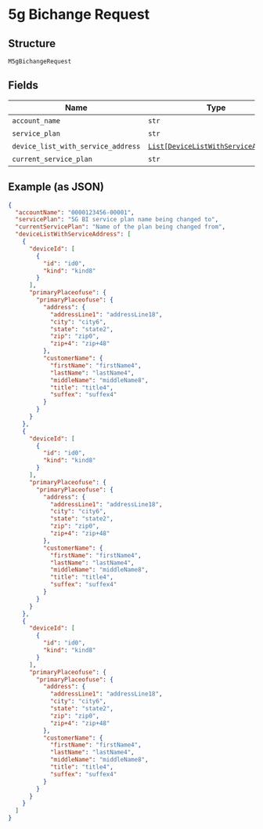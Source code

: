
# 5g Bichange Request

## Structure

`M5gBichangeRequest`

## Fields

| Name | Type | Tags | Description |
|  --- | --- | --- | --- |
| `account_name` | `str` | Optional | - |
| `service_plan` | `str` | Optional | - |
| `device_list_with_service_address` | [`List[DeviceListWithServiceAddress]`](../../doc/models/device-list-with-service-address.md) | Optional | - |
| `current_service_plan` | `str` | Optional | - |

## Example (as JSON)

```json
{
  "accountName": "0000123456-00001",
  "servicePlan": "5G BI service plan name being changed to",
  "currentServicePlan": "Name of the plan being changed from",
  "deviceListWithServiceAddress": [
    {
      "deviceId": [
        {
          "id": "id0",
          "kind": "kind8"
        }
      ],
      "primaryPlaceofuse": {
        "primaryPlaceofuse": {
          "address": {
            "addressLine1": "addressLine18",
            "city": "city6",
            "state": "state2",
            "zip": "zip0",
            "zip+4": "zip+48"
          },
          "customerName": {
            "firstName": "firstName4",
            "lastName": "lastName4",
            "middleName": "middleName8",
            "title": "title4",
            "suffex": "suffex4"
          }
        }
      }
    },
    {
      "deviceId": [
        {
          "id": "id0",
          "kind": "kind8"
        }
      ],
      "primaryPlaceofuse": {
        "primaryPlaceofuse": {
          "address": {
            "addressLine1": "addressLine18",
            "city": "city6",
            "state": "state2",
            "zip": "zip0",
            "zip+4": "zip+48"
          },
          "customerName": {
            "firstName": "firstName4",
            "lastName": "lastName4",
            "middleName": "middleName8",
            "title": "title4",
            "suffex": "suffex4"
          }
        }
      }
    },
    {
      "deviceId": [
        {
          "id": "id0",
          "kind": "kind8"
        }
      ],
      "primaryPlaceofuse": {
        "primaryPlaceofuse": {
          "address": {
            "addressLine1": "addressLine18",
            "city": "city6",
            "state": "state2",
            "zip": "zip0",
            "zip+4": "zip+48"
          },
          "customerName": {
            "firstName": "firstName4",
            "lastName": "lastName4",
            "middleName": "middleName8",
            "title": "title4",
            "suffex": "suffex4"
          }
        }
      }
    }
  ]
}
```


